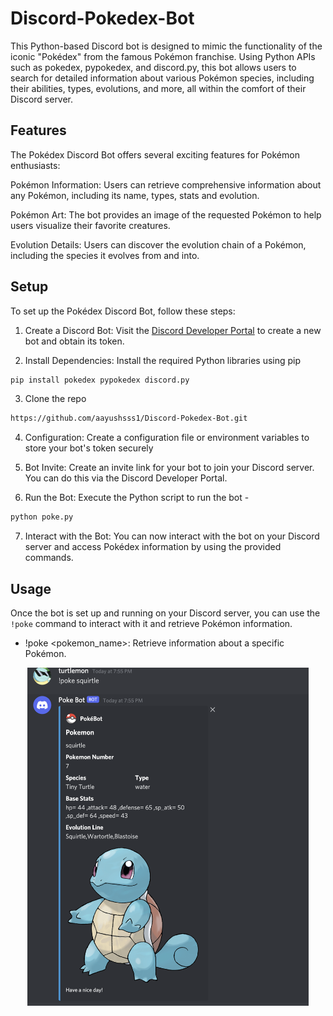 # Discord-Pokedex-Bot

This Python-based Discord bot is designed to mimic the functionality of the iconic "Pokédex" from the famous Pokémon franchise. Using Python APIs such as pokedex, pypokedex, and discord.py, this bot allows users to search for detailed information about various Pokémon species, including their abilities, types, evolutions, and more, all within the comfort of their Discord server.

## Features

The Pokédex Discord Bot offers several exciting features for Pokémon enthusiasts:

Pokémon Information: Users can retrieve comprehensive information about any Pokémon, including its name, types, stats and evolution.

Pokémon Art: The bot provides an image of the requested Pokémon to help users visualize their favorite creatures.

Evolution Details: Users can discover the evolution chain of a Pokémon, including the species it evolves from and into.

## Setup

To set up the Pokédex Discord Bot, follow these steps:

1. Create a Discord Bot: Visit the [Discord Developer Portal](https://discord.com/developers/applications/) to create a new bot and obtain its token.

2. Install Dependencies: Install the required Python libraries using pip

```bash
pip install pokedex pypokedex discord.py
```

3. Clone the repo

```bash
https://github.com/aayushsss1/Discord-Pokedex-Bot.git
```

4. Configuration: Create a configuration file or environment variables to store your bot's token securely

5. Bot Invite: Create an invite link for your bot to join your Discord server. You can do this via the Discord Developer Portal.

6. Run the Bot: Execute the Python script to run the bot -

```bash
python poke.py
```

7. Interact with the Bot: You can now interact with the bot on your Discord server and access Pokédex information by using the provided commands.


## Usage

Once the bot is set up and running on your Discord server, you can use the `!poke` command to interact with it and retrieve Pokémon information. 

- !poke <pokemon_name>: Retrieve information about a specific Pokémon.

<div align = "center">
<kbd>
<img src="images/Bot-Output.png" alt="alt text" width="450"/>
</kbd>
</div>

